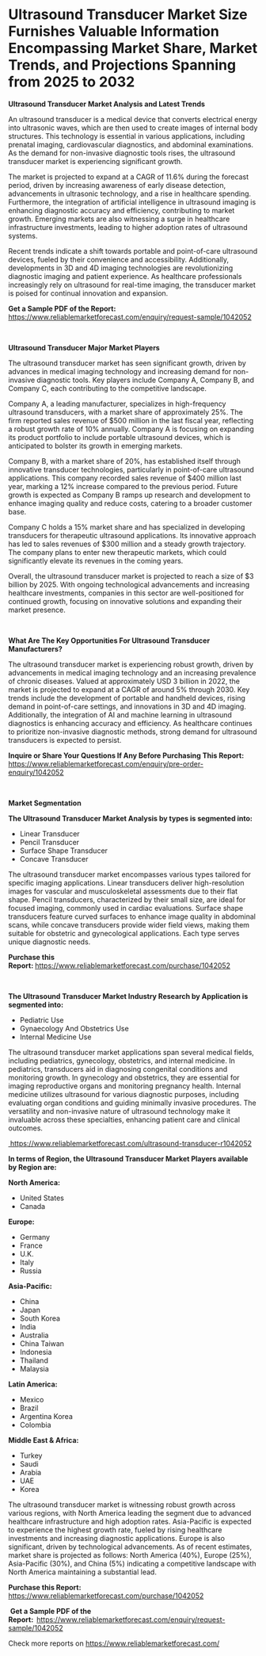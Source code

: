 <p><h1>Ultrasound Transducer Market Size Furnishes Valuable Information Encompassing Market Share, Market Trends, and Projections Spanning from 2025 to 2032</h1></p><p><strong>Ultrasound Transducer Market Analysis and Latest Trends</strong></p>
<p><p>An ultrasound transducer is a medical device that converts electrical energy into ultrasonic waves, which are then used to create images of internal body structures. This technology is essential in various applications, including prenatal imaging, cardiovascular diagnostics, and abdominal examinations. As the demand for non-invasive diagnostic tools rises, the ultrasound transducer market is experiencing significant growth.</p><p>The market is projected to expand at a CAGR of 11.6% during the forecast period, driven by increasing awareness of early disease detection, advancements in ultrasonic technology, and a rise in healthcare spending. Furthermore, the integration of artificial intelligence in ultrasound imaging is enhancing diagnostic accuracy and efficiency, contributing to market growth. Emerging markets are also witnessing a surge in healthcare infrastructure investments, leading to higher adoption rates of ultrasound systems.</p><p>Recent trends indicate a shift towards portable and point-of-care ultrasound devices, fueled by their convenience and accessibility. Additionally, developments in 3D and 4D imaging technologies are revolutionizing diagnostic imaging and patient experience. As healthcare professionals increasingly rely on ultrasound for real-time imaging, the transducer market is poised for continual innovation and expansion.</p></p>
<p><strong>Get a Sample PDF of the Report:&nbsp;</strong> <a href="https://www.reliablemarketforecast.com/enquiry/request-sample/1042052?utm_campaign=2291&utm_medium=2&utm_source=Github&utm_content=ia&utm_term=16022025&utm_id=ultrasound-transducer">https://www.reliablemarketforecast.com/enquiry/request-sample/1042052</a></p>
<p>&nbsp;</p>
<p><strong>Ultrasound Transducer Major Market Players</strong></p>
<p><p>The ultrasound transducer market has seen significant growth, driven by advances in medical imaging technology and increasing demand for non-invasive diagnostic tools. Key players include Company A, Company B, and Company C, each contributing to the competitive landscape.</p><p>Company A, a leading manufacturer, specializes in high-frequency ultrasound transducers, with a market share of approximately 25%. The firm reported sales revenue of $500 million in the last fiscal year, reflecting a robust growth rate of 10% annually. Company A is focusing on expanding its product portfolio to include portable ultrasound devices, which is anticipated to bolster its growth in emerging markets.</p><p>Company B, with a market share of 20%, has established itself through innovative transducer technologies, particularly in point-of-care ultrasound applications. This company recorded sales revenue of $400 million last year, marking a 12% increase compared to the previous period. Future growth is expected as Company B ramps up research and development to enhance imaging quality and reduce costs, catering to a broader customer base.</p><p>Company C holds a 15% market share and has specialized in developing transducers for therapeutic ultrasound applications. Its innovative approach has led to sales revenues of $300 million and a steady growth trajectory. The company plans to enter new therapeutic markets, which could significantly elevate its revenues in the coming years.</p><p>Overall, the ultrasound transducer market is projected to reach a size of $3 billion by 2025. With ongoing technological advancements and increasing healthcare investments, companies in this sector are well-positioned for continued growth, focusing on innovative solutions and expanding their market presence.</p></p>
<p>&nbsp;</p>
<p><strong>What Are The Key Opportunities For Ultrasound Transducer Manufacturers?</strong></p>
<p><p>The ultrasound transducer market is experiencing robust growth, driven by advancements in medical imaging technology and an increasing prevalence of chronic diseases. Valued at approximately USD 3 billion in 2022, the market is projected to expand at a CAGR of around 5% through 2030. Key trends include the development of portable and handheld devices, rising demand in point-of-care settings, and innovations in 3D and 4D imaging. Additionally, the integration of AI and machine learning in ultrasound diagnostics is enhancing accuracy and efficiency. As healthcare continues to prioritize non-invasive diagnostic methods, strong demand for ultrasound transducers is expected to persist.</p></p>
<p><strong>Inquire or Share Your Questions If Any Before Purchasing This Report:</strong> <a href="https://www.reliablemarketforecast.com/enquiry/pre-order-enquiry/1042052?utm_campaign=2291&utm_medium=2&utm_source=Github&utm_content=ia&utm_term=16022025&utm_id=ultrasound-transducer">https://www.reliablemarketforecast.com/enquiry/pre-order-enquiry/1042052</a></p>
<p>&nbsp;</p>
<p><strong>Market Segmentation</strong></p>
<p><strong>The Ultrasound Transducer Market Analysis by types is segmented into:</strong></p>
<p><ul><li>Linear Transducer</li><li>Pencil Transducer</li><li>Surface Shape Transducer</li><li>Concave Transducer</li></ul></p>
<p><p>The ultrasound transducer market encompasses various types tailored for specific imaging applications. Linear transducers deliver high-resolution images for vascular and musculoskeletal assessments due to their flat shape. Pencil transducers, characterized by their small size, are ideal for focused imaging, commonly used in cardiac evaluations. Surface shape transducers feature curved surfaces to enhance image quality in abdominal scans, while concave transducers provide wider field views, making them suitable for obstetric and gynecological applications. Each type serves unique diagnostic needs.</p></p>
<p><strong>Purchase this Report:&nbsp;</strong><a href="https://www.reliablemarketforecast.com/purchase/1042052?utm_campaign=2291&utm_medium=2&utm_source=Github&utm_content=ia&utm_term=16022025&utm_id=ultrasound-transducer">https://www.reliablemarketforecast.com/purchase/1042052</a></p>
<p>&nbsp;</p>
<p><strong>The Ultrasound Transducer Market Industry Research by Application is segmented into:</strong></p>
<p><ul><li>Pediatric Use</li><li>Gynaecology And Obstetrics Use</li><li>Internal Medicine Use</li></ul></p>
<p><p>The ultrasound transducer market applications span several medical fields, including pediatrics, gynecology, obstetrics, and internal medicine. In pediatrics, transducers aid in diagnosing congenital conditions and monitoring growth. In gynecology and obstetrics, they are essential for imaging reproductive organs and monitoring pregnancy health. Internal medicine utilizes ultrasound for various diagnostic purposes, including evaluating organ conditions and guiding minimally invasive procedures. The versatility and non-invasive nature of ultrasound technology make it invaluable across these specialties, enhancing patient care and clinical outcomes.</p></p>
<p><a href="https://www.reliablemarketforecast.com/ultrasound-transducer-r1042052?utm_campaign=2291&utm_medium=2&utm_source=Github&utm_content=ia&utm_term=16022025&utm_id=ultrasound-transducer">&nbsp;https://www.reliablemarketforecast.com/ultrasound-transducer-r1042052</a></p>
<p><strong>In terms of Region, the Ultrasound Transducer Market Players available by Region are:</strong></p>
<p>
    <p> <strong> North America: </strong>
        <ul>
            <li>United States</li>
            <li>Canada</li>
        </ul>
        </p> 
    <p> <strong> Europe: </strong>
        <ul>
            <li>Germany</li>
            <li>France</li>
            <li>U.K.</li>
            <li>Italy</li>
            <li>Russia</li>
        </ul>
        </p> 
    <p> <strong> Asia-Pacific: </strong>
        <ul>
            <li>China</li>
            <li>Japan</li>
            <li>South Korea</li>
            <li>India</li>
            <li>Australia</li>
            <li>China Taiwan</li>
            <li>Indonesia</li>
            <li>Thailand</li>
            <li>Malaysia</li>
        </ul>
        </p> 
    <p> <strong> Latin America: </strong>
        <ul>
            <li>Mexico</li>
            <li>Brazil</li>
            <li>Argentina Korea</li>
            <li>Colombia</li>
        </ul>
        </p> 
    <p> <strong> Middle East & Africa: </strong>
        <ul>
            <li>Turkey</li>
            <li>Saudi</li>
            <li>Arabia</li>
            <li>UAE</li>
            <li>Korea</li>
        </ul>
    </p>
    </p>
<p><p>The ultrasound transducer market is witnessing robust growth across various regions, with North America leading the segment due to advanced healthcare infrastructure and high adoption rates. Asia-Pacific is expected to experience the highest growth rate, fueled by rising healthcare investments and increasing diagnostic applications. Europe is also significant, driven by technological advancements. As of recent estimates, market share is projected as follows: North America (40%), Europe (25%), Asia-Pacific (30%), and China (5%) indicating a competitive landscape with North America maintaining a substantial lead.</p></p>
<p><strong>Purchase this Report: </strong><a href="https://www.reliablemarketforecast.com/purchase/1042052?utm_campaign=2291&utm_medium=2&utm_source=Github&utm_content=ia&utm_term=16022025&utm_id=ultrasound-transducer">https://www.reliablemarketforecast.com/purchase/1042052</a></p>
<p>&nbsp;<strong>Get a Sample PDF of the Report:&nbsp;&nbsp;</strong><a href="https://www.reliablemarketforecast.com/enquiry/request-sample/1042052?utm_campaign=2291&utm_medium=2&utm_source=Github&utm_content=ia&utm_term=16022025&utm_id=ultrasound-transducer">https://www.reliablemarketforecast.com/enquiry/request-sample/1042052</a></p>
<p><strong></strong></p>
<p>Check more reports on <a href="https://www.reliablemarketforecast.com/?utm_campaign=2291&utm_medium=2&utm_source=Github&utm_content=ia&utm_term=16022025&utm_id=ultrasound-transducer">https://www.reliablemarketforecast.com/</a></p>